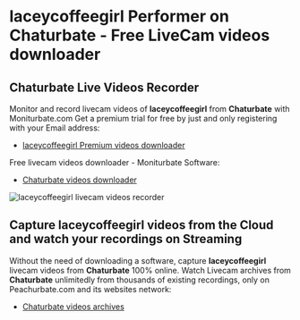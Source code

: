 # laceycoffeegirl Performer on Chaturbate - Free LiveCam videos downloader

## Chaturbate Live Videos Recorder

Monitor and record livecam videos of **laceycoffeegirl** from **Chaturbate** with Moniturbate.com
Get a premium trial for free by just and only registering with your Email address:
* [laceycoffeegirl Premium videos downloader](https://moniturbate.com/request-demo-licence-key.html)

Free livecam videos downloader - Moniturbate Software:
* [Chaturbate videos downloader](https://moniturbate.com/moniturbate-download-software.html)

![laceycoffeegirl livecam videos recorder](https://peachurnet.com/templates/moniturbate-software.png)


## Capture laceycoffeegirl videos from the Cloud and watch your recordings on Streaming

Without the need of downloading a software, capture **laceycoffeegirl** livecam videos from **Chaturbate** 100% online.
Watch Livecam archives from **Chaturbate** unlimitedly from thousands of existing recordings, only on Peachurbate.com and its websites network:
* [Chaturbate videos archives](https://peachurnet.com/)